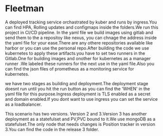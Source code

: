 # Fleetman

A deployed tracking service orchastrated by kuber and runs by ingress.You can find HPA, Rolling updates and configmaps inside the folders.We run this project in CI/CD pipeline. In the yaml file we build images using gitlab and send them to the a repositoy like nexus, you can chnage the address inside the yaml file for your ease.There are any othere repositories available like harbor or you can use the personal repo.After building the code we use kubernetes to apply these artifacts.you have to set two runners in the Gitlab.One for building images and onother for kubernetes as a manager runner .We labeled these runners for the next use in the yaml file.Also you can find the json files of prometheus as a monitoring service for kubernetes.


we have two stages as building and deployment.The deployment stage doesnt run until you hit the run button as you can find the 'WHEN' in the yaml file for this purpose.Ingress deployment is TLS enabled as a secret and domain enabled.If you dont want to use ingress you can set the service as a loadbalancer.


This scenario has two versions. Version 2 and 3.Version 3 has another deployment as a statefulset and PV,PVC bound to it.We use mongoDB as a statefulset.The only  node that needs changes is Position tracker in version 3.You can find the code in the release 3 folder.

